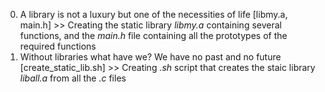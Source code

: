 0. A library is not a luxury but one of the necessities of life [libmy.a, main.h] >> Creating the static library _libmy.a_ containing several functions, and the _main.h_ file containing all the prototypes of the required functions
1. Without libraries what have we? We have no past and no future [create_static_lib.sh] >> Creating _.sh_ script that creates the staic library _liball.a_ from all the _.c_ files
